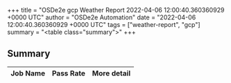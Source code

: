 +++
title = "OSDe2e gcp Weather Report 2022-04-06 12:00:40.360360929 +0000 UTC"
author = "OSDe2e Automation"
date = "2022-04-06 12:00:40.360360929 +0000 UTC"
tags = ["weather-report", "gcp"]
summary = "<table class=\"summary\"></table>"
+++
## Summary

| Job Name | Pass Rate | More detail |
|----------|-----------|-------------|




